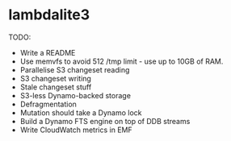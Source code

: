 # lambdalite3

TODO:

* Write a README
* Use memvfs to avoid 512 /tmp limit - use up to 10GB of RAM.
* Parallelise S3 changeset reading
* S3 changeset writing
* Stale changeset stuff
* S3-less Dynamo-backed storage
* Defragmentation
* Mutation should take a Dynamo lock
* Build a Dynamo FTS engine on top of DDB streams
* Write CloudWatch metrics in EMF
